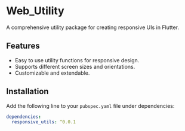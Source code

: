 # Web_Utility

A comprehensive utility package for creating responsive UIs in Flutter.

## Features

- Easy to use utility functions for responsive design.
- Supports different screen sizes and orientations.
- Customizable and extendable.

## Installation

Add the following line to your `pubspec.yaml` file under dependencies:

```yaml
dependencies:
  responsive_utils: ^0.0.1
